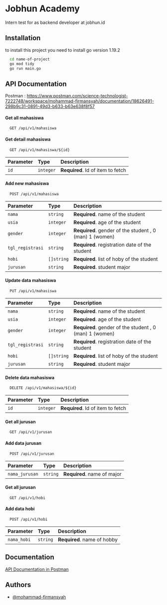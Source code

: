 
# Jobhun Academy 

Intern test for as backend developer at jobhun.id


## Installation

to install this project you need to install go version 1.19.2

```bash
  cd name-of-project
  go mod tidy
  go run main.go
```
    
## API Documentation

Postman : https://www.postman.com/science-technologist-7222748/workspace/mohammad-firmansyah/documentation/18626491-298b9c31-0891-49d3-b633-b63e638f8f57

#### Get all mahasiswa

```http
  GET /api/v1/mahasiswa
```

#### Get detail mahasiswa

```http
  GET /api/v1/mahasiswa/${id}
```

| Parameter | Type     | Description                       |
| :-------- | :------- | :-------------------------------- |
| `id`      | `integer` | **Required**. Id of item to fetch |

#### Add new mahasiswa
```http
  POST /api/v1/mahasiswa
```

| Parameter | Type     | Description                       |
| :-------- | :------- | :-------------------------------- |
| `nama`      | `string` | **Required**. name of the student |
| `usia`      | `integer` | **Required**. age of the student |
| `gender`      | `integer` | **Required**. gender of the student , 0 (man) 1 (women)|
| `tgl_registrasi`      | `string` | **Required**. registration date of the student|
| `hobi`      | `[]string` | **Required**. list of hoby of the student|
| `jurusan`      | `string` | **Required**. student major|

#### Update data mahasiswa
```http
  PUT /api/v1/mahasiswa
```

| Parameter | Type     | Description                       |
| :-------- | :------- | :-------------------------------- |
| `nama`      | `string` | **Required**. name of the student |
| `usia`      | `integer` | **Required**. age of the student |
| `gender`      | `integer` | **Required**. gender of the student , 0 (man) 1 (women)|
| `tgl_registrasi`      | `string` | **Required**. registration date of the student|
| `hobi`      | `[]string` | **Required**. list of hoby of the student|
| `jurusan`      | `string` | **Required**. student major|

#### Delete data mahasiswa
```http
  DELETE /api/v1/mahasiswa/${id}
```

| Parameter | Type     | Description                       |
| :-------- | :------- | :-------------------------------- |
| `id`      | `integer` | **Required**. Id of item to fetch |

#### Get all jurusan
```http
  GET /api/v1/jurusan
```

#### Add data jurusan
```http
  POST /api/v1/jurusan
```

| Parameter | Type     | Description                       |
| :-------- | :------- | :-------------------------------- |
| `nama_jurusan`      | `string` | **Required**. name of major |

#### Get all jurusan
```http
  GET /api/v1/hobi
```

#### Add data hobi
```http
  POST /api/v1/hobi
```

| Parameter | Type     | Description                       |
| :-------- | :------- | :-------------------------------- |
| `nama_hobi`      | `string` | **Required**. name of hobby |

## Documentation

[API Documentation in Postman](https://www.postman.com/science-technologist-7222748/workspace/mohammad-firmansyah/documentation/18626491-298b9c31-0891-49d3-b633-b63e638f8f57)


## Authors

- [@mohammad-firmansyah](https://www.github.com/mohammad-firmansyah)

